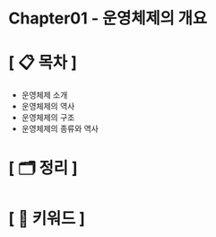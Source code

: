 # **Chapter01 - 운영체제의 개요**

# **[ 📋 목차 ]**
- 운영체제 소개
- 운영체제의 역사
- 운영체제의 구조
- 운영체제의 종류와 역사

# **[ 🗂️ 정리 ]**

# **[ 🔑 키워드 ]**
